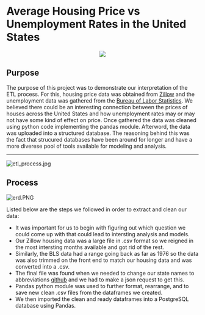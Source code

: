 # Average Housing Price vs Unemployment Rates in the United States
<p align="center">
  <img src="https://github.com/RobSalazar/Project-2/blob/main/images/house_price.PNG" />
</p>

## Purpose
The purpose of this project was to demonstrate our interpretation of the ETL process. For this, housing price data was obtained from [Zillow](https://www.zillow.com/research/data/) and the unemployment data was gathered from the [Bureau of Labor Statistics](https://www.bls.gov/web/laus.supp.toc.htm). We believed there could be an interesting connection between the prices of houses across the United States and how unemployment rates may or may not have some kind of effect on price.
Once gathered the data was cleaned using python code implementing the pandas module. Afterword, the data was uploaded into a structured database. The reasoning behind this was the fact that strucured databases have been around for longer and have a more diverese pool of tools available for modeling and analysis.
- - -
![etl_process.jpg](https://irt.rowan.edu/_images/banners/catalog/etl-banner.jpg)
## Process
 ![erd.PNG](https://github.com/RobSalazar/Project-2/blob/main/images/ERD.png)
 
Listed below are the steps we followed in order to extract and clean our data:
* It was important for us to begin with figuring out which question we could come up with that could lead to intersting analysis and models.
* Our Zillow housing data was a large file in .csv format so we reigned in the most intersting months available and got rid of the rest.
* Similarly, the BLS data had a range going back as far as 1976 so the data was also trimmed on the front end to match our housing data and was converted into a .csv.
* The final file was found when we needed to change our state names to abbreviations [github](https://gist.githubusercontent.com/mshafrir/2646763/raw/8b0dbb93521f5d6889502305335104218454c2bf/states_titlecase.json) and we had to make a json request to get this.
* Pandas python module was used to further format, rearrange, and to save new clean .csv files from the dataframes we created.
* We then imported the clean and ready dataframes into a PostgreSQL database using Pandas.

